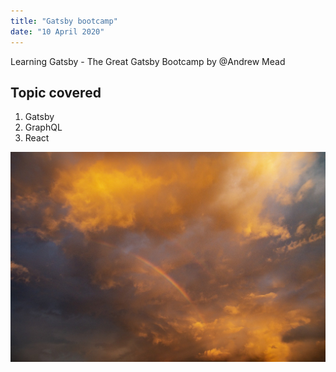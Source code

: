 ```yaml
---
title: "Gatsby bootcamp"
date: "10 April 2020"
---
```


Learning Gatsby - The Great Gatsby Bootcamp by @Andrew Mead

## Topic covered

1. Gatsby
2. GraphQL
3. React

![rainbow](rainbow.jpg)
